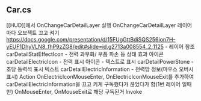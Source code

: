 ## Car.cs
[[HUD]]에서 OnChangeCarDetailLayer 실행
OnChangeCarDetailLayer
	레이어 마다 오브젝트 끄고 켜기
	https://docs.google.com/presentation/d/15FUgGttBdiSQS256ion7H-yEUF1DhyVLN8_fhP9zZG8/edit#slide=id.g2713a008554_2_1125 - 레이어 참조
	carDetailStatEffectIcon - 전력 과부화/ 부품 파손 등 상태 효과 아이콘
	carDetailElectricIcon - 전력 표시 아이콘 - 텍스트로 표시
	carDetailPowerStone - 초당 동력석 표시 텍스트
	carDetailElectricInformation - 전력망 정보(마우스 오버시 표시)
	Action OnElectricIconMouseEnter, OnElectricIconMouseExit를 추가하여 carDetailElectricInformation을 끄고 키게 구독했다가 끊었다가 함(1번 레이어 일때만)
	OnMouseEnter, OnMouseExit로 해당 구독된거 Invoke